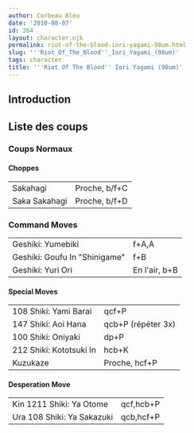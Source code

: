 ```yaml
---
author: Corbeau Bleu
date: '2010-08-07'
id: 264
layout: character.njk
permalink: riot-of-the-blood-iori-yagami-98um.html
slug: '''Riot_Of_The_Blood''_Iori_Yagami_(98um)'
tags: character
title: '''Riot Of The Blood'' Iori Yagami (98um)'
---
```


## Introduction

## Liste des coups

### Coups Normaux

#### Choppes

|               |               |
|---------------|---------------|
| Sakahagi      | Proche, b/f+C |
| Saka Sakahagi | Proche, b/f+D |

### Command Moves

|                               |               |
|-------------------------------|---------------|
| Geshiki: Yumebiki             | f+A,A         |
| Geshiki: Goufu In "Shinigame" | f+B           |
| Geshiki: Yuri Ori             | En l'air, b+B |

#### Special Moves

|                         |                    |
|-------------------------|--------------------|
| 108 Shiki: Yami Barai   | qcf+P              |
| 147 Shiki: Aoi Hana     | qcb+P (répéter 3x) |
| 100 Shiki: Oniyaki      | dp+P               |
| 212 Shiki: Kototsuki In | hcb+K              |
| Kuzukaze                | Proche, hcf+P      |

#### Desperation Move

|                            |           |
|----------------------------|-----------|
| Kin 1211 Shiki: Ya Otome   | qcf,hcb+P |
| Ura 108 Shiki: Ya Sakazuki | qcb,hcf+P |